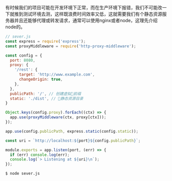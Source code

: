 有时候我们的项目可能在开发环境下正常，而在生产环境下报错，我们不可能改一下就推到测试环境去测，这样既浪费时间效率又低，这就需要我们有个静态资源服务器并且还能够代理或转发请求，通常可以使用nginx或者node，这理先介绍node的。


```js
// sever.js
const express = require('express');
const proxyMiddleware = require('http-proxy-middleware');

const config = {
  port: 8080,
  proxy: {
    '/rest': {
      target: 'http://www.example.com',
      changeOrigin: true,
    },
  },
  publicPath: '/', // 创建虚拟前缀
  static: './dist', // 静态资源目录
}

Object.keys(config.proxy).forEach((ctx) => {
  app.use(proxyMiddleware(ctx, proxy[ctx]));
});

app.use(config.publicPath, express.static(config.static));

const uri = `http://localhost:${port}${config.publicPath}`;

module.exports = app.listen(port, (err) => {
  if (err) console.log(err);
  console.log(`> Listening at ${uri}\n`);
});

```

```
$ node sever.js
```